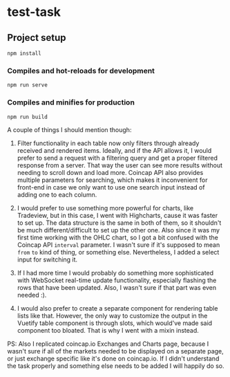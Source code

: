 # test-task

## Project setup
```
npm install
```

### Compiles and hot-reloads for development
```
npm run serve
```

### Compiles and minifies for production
```
npm run build
```

A couple of things I should mention though:

1. Filter functionality in each table now only filters through already received and rendered items. Ideally, and if the API allows it, I would prefer to send a request with a filtering query and get a proper filtered response from a server. That way the user can see more results without needing to scroll down and load more. Coincap API also provides multiple parameters for searching, which makes it inconvenient for front-end in case we only want to use one search input instead of adding one to each column.

2. I would prefer to use something more powerful for charts, like Tradeview, but in this case, I went with Highcharts, cause it was faster to set up. The data structure is the same in both of them, so it shouldn't be much different/difficult to set up the other one. Also since it was my first time working with the OHLC chart, so I got a bit confused with the Coincap API `interval` parameter. I wasn't sure if it's supposed to mean `from` `to` kind of thing, or something else. Nevertheless, I added a select input for switching it.

3. If I had more time I would probably do something more sophisticated with WebSocket real-time update functionality, especially flashing the rows that have been updated. Also, I wasn't sure if that part was even needed :).

4. I would also prefer to create a separate component for rendering table lists like that. However, the only way to customize the output in the Vuetify table component is through slots, which would've made said component too bloated. That is why I went with a mixin instead.

PS: Also I replicated coincap.io Exchanges and Charts page, because I wasn't sure if all of the markets needed to be displayed on a separate page, or just exchange specific like it's done on coincap.io. If I didn't understand the task properly and something else needs to be added I will happily do so.
